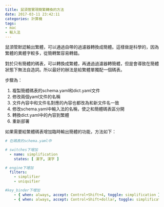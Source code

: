 ```yaml
---
title: 鼠須管實現簡繁轉換的方法
date: 2017-03-11 23:42:11
categories: 計算機
tags:
- mac
- 輸入法
---
```


鼠須管默認輸出繁體，可以通過自帶的過濾器轉換成簡體。這樣做是科學的，因為繁體的異體字較多，從簡轉繁容易轉錯。

對於只有簡體的碼表，可以轉換成繁體，再通過過濾器轉簡體，但是會導致在簡體狀態下無法自造詞。所以最好的辦法是給繁體單獨配一個碼表。

步驟為：

1. 複製簡體碼表的schema.yaml和dict.yaml文件
1. 修改兩個yaml文件的名稱
1. 文件內容中和文件名對應的內容也都改為和新文件名一致
1. 修改schema.yaml中輸入法的名稱，使之和簡體碼表區分開
1. 轉換dict.yaml中的內容到繁體
1. 重新部署

如果需要給繁體碼表增加臨時輸出簡體的功能，方法如下：

```yaml
# 在碼表的schema.yaml中

# switches下增加
  - name: simplification
    states: [ 漢字, 漢字 ]

# engine下增加
  filters:
    - simplifier
    - uniquifier

#key_binder下增加
    - { when: always, accept: Control+Shift+4, toggle: simplification }
    - { when: always, accept: Control+Shift+dollar, toggle: simplification }
```
